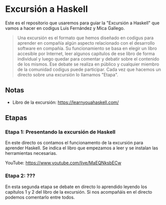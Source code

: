 # Excursión a Haskell

Este es el repositorio que usaremos para guiar la "Excursión a Haskell" que vamos a hacer en codigus Luis Fernández y Mica Gallego.

> Una excursión es el formato que hemos diseñado en codigus para aprender en compañía algún aspecto relacionado con el desarrollo software en compañía. Su funcionamiento se basa en elegir un libro accesible por Internet, leer algunos capítulos de ese libro de forma individual y luego quedar para comentar y debatir sobre el contenido de los mismos. Ese debate se realiza en público y cualquier miembro de la comunidad codigus puede participar. Cada vez que hacemos un directo sobre una excursión lo llamamos "Etapa".

## Notas

* Libro de la excursión: https://learnyouahaskell.com/

## Etapas

### Etapa 1: Presentando la excursión de Haskell

En este directo os contamos el funcionamento de la excursión para aprender Haskell. Se indica el libro que empezamos a leer y se instalan las herramientas necesarias.

YouTube: https://www.youtube.com/live/MaEQNksbECw

### Etapa 2: ???

En esta segunda etapa se debate en directo lo aprendido leyendo los capítulos 1 y 2 del libro de la excursión. Si nos acompañáis en el directo podemos comentarlo entre todos.







